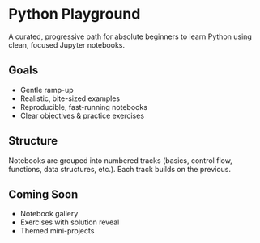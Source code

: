# Python Playground

A curated, progressive path for absolute beginners to learn Python using clean, focused Jupyter notebooks.

## Goals

- Gentle ramp-up
- Realistic, bite-sized examples
- Reproducible, fast-running notebooks
- Clear objectives & practice exercises

## Structure

Notebooks are grouped into numbered tracks (basics, control flow, functions, data structures, etc.). Each track builds on the previous.

## Coming Soon

- Notebook gallery
- Exercises with solution reveal
- Themed mini-projects
